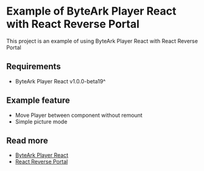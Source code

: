# Example of ByteArk Player React with React Reverse Portal

This project is an example of using ByteArk Player React with React Reverse Portal

## Requirements

- ByteArk Player React v1.0.0-beta19^

## Example feature

- Move Player between component without remount
- Simple picture mode

## Read more

- [ByteArk Player React](https://github.com/byteark/byteark-player-react)
- [React Reverse Portal](https://github.com/httptoolkit/react-reverse-portal)